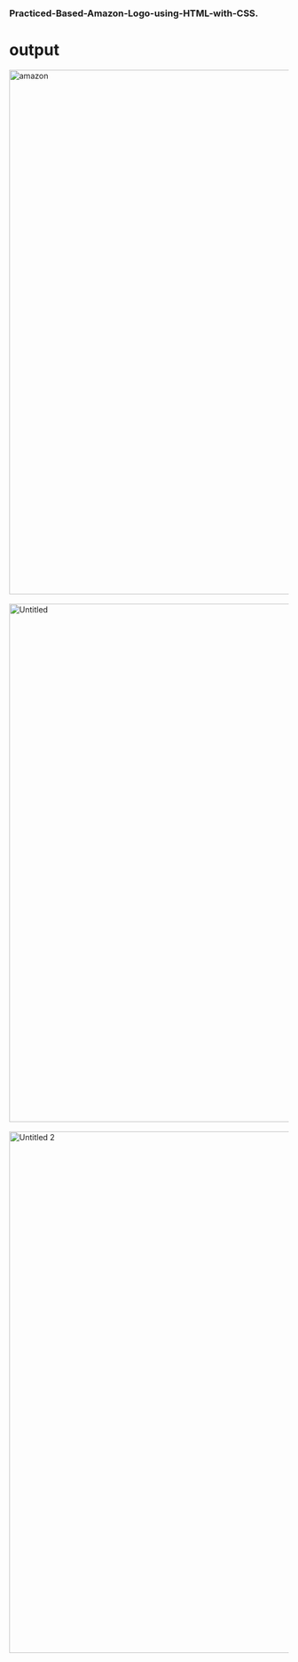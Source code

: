 # <h3>Practiced-Based-Amazon-Logo-using-HTML-with-CSS.</h3>

# output

<img width="944" alt="amazon" src="https://github.com/user-attachments/assets/d6afce64-6b49-48df-98fb-c3a56546e903">

<br>
<br>

<img width="933" alt="Untitled" src="https://github.com/user-attachments/assets/e4a03042-1841-4371-9cca-584331a692e9">

<br>
<br>

<img width="939" alt="Untitled 2" src="https://github.com/user-attachments/assets/0aad1b90-1e55-4375-9008-c4cede2f8967">
